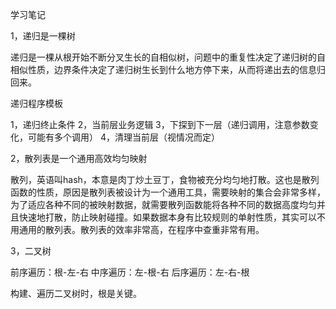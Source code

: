 学习笔记

1，递归是一棵树

递归是一棵从根开始不断分叉生长的自相似树，问题中的重复性决定了递归树的自相似性质，边界条件决定了递归树生长到什么地方停下来，从而将递出去的信息归回来。

递归程序模板

   1，递归终止条件
   2，当前层业务逻辑
   3，下探到下一层（递归调用，注意参数变化，可能有多个调用）
   4，清理当前层（视情况而定）

2，散列表是一个通用高效均匀映射

散列，英语叫hash，本意是肉丁炒土豆丁，食物被充分均匀地打散。这也是散列函数的性质，原因是散列表被设计为一个通用工具，需要映射的集合会非常多样，为了适应各种不同的被映射数据，就需要散列函数能将各种不同的数据高度均匀并且快速地打散，防止映射碰撞。如果数据本身有比较规则的单射性质，其实可以不用通用的散列表。散列表的效率非常高，在程序中查重非常有用。

3，二叉树

前序遍历：根-左-右
中序遍历：左-根-右
后序遍历：左-右-根

构建、遍历二叉树时，根是关键。
